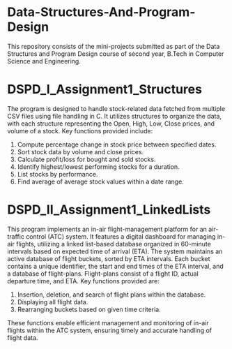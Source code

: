 # Data-Structures-And-Program-Design
This repository consists of the mini-projects submitted as part of the Data Structures and Program Design course of second year, B.Tech in Computer Science and Engineering.

# DSPD_I_Assignment1_Structures
The program is designed to handle stock-related data fetched from multiple CSV files using file handling in C. It utilizes structures to organize the data, with each structure representing the Open, High, Low, Close prices, and volume of a stock. Key functions provided include:
1) Compute percentage change in stock price between specified dates.
2) Sort stock data by volume and close prices.
3) Calculate profit/loss for bought and sold stocks.
4) Identify highest/lowest performing stocks for a duration.
5) List stocks by performance.
6) Find average of average stock values within a date range.

# DSPD_II_Assignment1_LinkedLists
This program implements an in-air flight-management platform for an air-traffic control (ATC) system. It features a digital dashboard for managing in-air flights, utilizing a linked list-based database organized in 60-minute intervals based on expected time of arrival (ETA).
The system maintains an active database of flight buckets, sorted by ETA intervals. Each bucket contains a unique identifier, the start and end times of the ETA interval, and a database of flight-plans. Flight-plans consist of a flight ID, actual departure time, and ETA.
Key functions provided are:
1) Insertion, deletion, and search of flight plans within the database.
2) Displaying all flight data.
3) Rearranging buckets based on given time criteria.

These functions enable efficient management and monitoring of in-air flights within the ATC system, ensuring timely and accurate handling of flight data.

